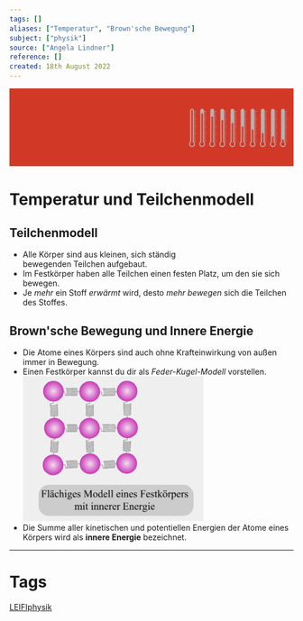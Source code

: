 ```yaml
---
tags: []
aliases: ["Temperatur", "Brown'sche Bewegung"]
subject: ["physik"]
source: ["Angela Lindner"]
reference: []
created: 18th August 2022
---
```

![thermodynamik2](assets/thermodynamik2.png)

# Temperatur und Teilchenmodell
## Teilchenmodell
 - Alle Körper sind aus kleinen, sich ständig bewegenden Teilchen aufgebaut.
 - Im Festkörper haben alle Teilchen einen festen Platz, um den sie sich bewegen.
 - Je *mehr* ein Stoff *erwärmt* wird, desto *mehr* *bewegen* sich die Teilchen des Stoffes.

## Brown'sche Bewegung und Innere Energie
- Die Atome eines Körpers sind auch ohne Krafteinwirkung von außen immer in Bewegung.
- Einen Festkörper kannst du dir als *Feder-Kugel-Modell* vorstellen.
	![braunschebewegung](physik/assets/braunschebewegung.png)
- Die Summe aller kinetischen und potentiellen Energien der Atome eines Körpers wird als **innere Energie** bezeichnet.

---
# Tags
[LEIFIphysik](https://www.leifiphysik.de/waermelehre/temperatur-und-teilchenmodell)